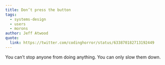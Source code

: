 ```yaml
---
title: Don’t press the button
tags:
  - systems-design
  - users
  - morons
author: Jeff Atwood
quote:
  link: https://twitter.com/codinghorror/status/633870182713192449
---
```


You can’t stop anyone from doing anything. You can only slow them down.
